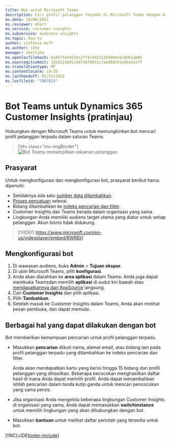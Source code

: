 ```yaml
---
title: Bot untuk Microsoft Teams
description: Cari profil pelanggan terpadu di Microsoft Teams dengan bantuan bot.
ms.date: 10/08/2021
ms.reviewer: mhart
ms.service: customer-insights
ms.subservice: audience-insights
ms.topic: how-to
author: stefanie-msft
ms.author: sthe
manager: shellyha
ms.openlocfilehash: 6a9575de922bc2ff9c9d2212b99b4c0c8b61ab0e
ms.sourcegitcommit: 15b1521041149716f8031cfa6d0dc61a56a5e2ff
ms.translationtype: MT
ms.contentlocale: id-ID
ms.lasthandoff: 01/13/2022
ms.locfileid: "7967823"
---
```

# <a name="teams-bot-for-dynamics-365-customer-insights-preview"></a>Bot Teams untuk Dynamics 365 Customer Insights (pratinjau)

Hubungkan dengan Microsoft Teams untuk memungkinkan bot mencari profil pelanggan terpadu dalam saluran Teams.

> [!div class="mx-imgBorder"]
> ![Bot Teams menampilkan rekaman pelanggan.](media/teams-bot.png "Bot Teams menampilkan rekaman pelanggan")

## <a name="prerequisites"></a>Prasyarat

Untuk mengkonfigurasi dan mengkonfigurasi bot, prasyarat berikut harus dipenuhi:

- Setidaknya ada satu [sumber data ditambahkan](data-sources.md).
- [Proses penyatuan](data-unification.md) selesai.
- Bidang ditambahkan ke [indeks pencarian dan filter](search-filter-index.md).
- Customer Insights dan Teams berada dalam organisasi yang sama.
- Lingkungan Anda memiliki audiens target utama yang diatur untuk setiap pelanggan. Akun bisnis tidak didukung.


> [!VIDEO https://www.microsoft.com/en-us/videoplayer/embed/RWRElj]
## <a name="configure-the-bot"></a>Mengkonfigurasi bot

1. Di wawasan audiens, buka **Admin** > **Tujuan ekspor**.
1. Di ubin Microsoft Teams, pilih **konfigurasi**.
1. Anda akan diarahkan ke **area aplikasi** dalam Teams. Anda juga dapat membuka Teamsdan memilih **aplikasi** di sudut kiri bawah atau [mendapatkannya dari AppSource](https://go.microsoft.com/fwlink/?linkid=2124104) langsung.
1. Cari **Customer Insights** dan pilih aplikasi.
1. Pilih **Tambahkan**.
1. Setelah masuk ke Customer Insights dalam Teams, Anda akan melihat pesan pembuka, dan dapat memulai.

## <a name="things-you-can-do-with-the-bot"></a>Berbagai hal yang dapat dilakukan dengan bot

Bot memberikan kemampuan pencarian untuk profil pelanggan terpadu.

- Masukkan **pencarian** diikuti nama, alamat email, atau bidang lain pada profil pelanggan terpadu yang ditambahkan ke indeks pencarian dan filter.

  Anda akan mendapatkan kartu yang berisi hingga 15 bidang dari profil pelanggan yang dihasilkan. Beberapa kecocokan menghasilkan daftar hasil di mana Anda dapat memilih profil. Anda dapat menambahkan istilah pencarian dalam tanda kutip ganda untuk mencari pencocokan yang sama persis.

- Jika organisasi Anda mengelola beberapa lingkungan Customer Insights di organisasi yang sama, Anda dapat memasukkan **switchinstance** untuk memilih lingkungan yang akan dihubungkan dengan bot.

- Masukkan **bantuan** untuk melihat daftar perintah yang tersedia untuk bot.  


[!INCLUDE[footer-include](../includes/footer-banner.md)]